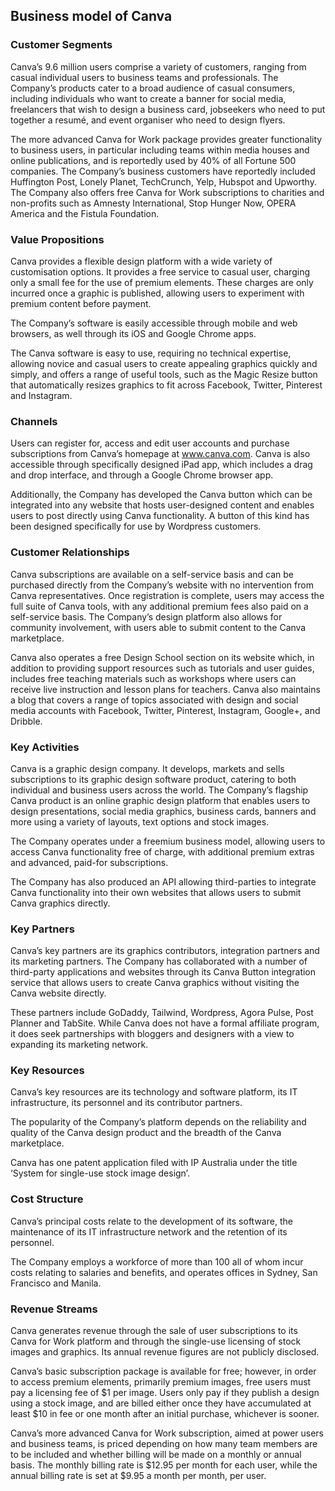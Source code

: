 Business model of Canva
-----------------------

 ### Customer Segments

 Canva’s 9.6 million users comprise a variety of customers, ranging from casual individual users to business teams and professionals. The Company’s products cater to a broad audience of casual consumers, including individuals who want to create a banner for social media, freelancers that wish to design a business card, jobseekers who need to put together a resumé, and event organiser who need to design flyers.

 The more advanced Canva for Work package provides greater functionality to business users, in particular including teams within media houses and online publications, and is reportedly used by 40% of all Fortune 500 companies. The Company’s business customers have reportedly included Huffington Post, Lonely Planet, TechCrunch, Yelp, Hubspot and Upworthy. The Company also offers free Canva for Work subscriptions to charities and non-profits such as Amnesty International, Stop Hunger Now, OPERA America and the Fistula Foundation.

 ### Value Propositions

 Canva provides a flexible design platform with a wide variety of customisation options. It provides a free service to casual user, charging only a small fee for the use of premium elements. These charges are only incurred once a graphic is published, allowing users to experiment with premium content before payment.

 The Company’s software is easily accessible through mobile and web browsers, as well through its iOS and Google Chrome apps.

 The Canva software is easy to use, requiring no technical expertise, allowing novice and casual users to create appealing graphics quickly and simply, and offers a range of useful tools, such as the Magic Resize button that automatically resizes graphics to fit across Facebook, Twitter, Pinterest and Instagram.

 ### Channels

 Users can register for, access and edit user accounts and purchase subscriptions from Canva’s homepage at www.canva.com. Canva is also accessible through specifically designed iPad app, which includes a drag and drop interface, and through a Google Chrome browser app.

 Additionally, the Company has developed the Canva button which can be integrated into any website that hosts user-designed content and enables users to post directly using Canva functionality. A button of this kind has been designed specifically for use by Wordpress customers.

 ### Customer Relationships

 Canva subscriptions are available on a self-service basis and can be purchased directly from the Company’s website with no intervention from Canva representatives. Once registration is complete, users may access the full suite of Canva tools, with any additional premium fees also paid on a self-service basis. The Company’s design platform also allows for community involvement, with users able to submit content to the Canva marketplace.

 Canva also operates a free Design School section on its website which, in addition to providing support resources such as tutorials and user guides, includes free teaching materials such as workshops where users can receive live instruction and lesson plans for teachers. Canva also maintains a blog that covers a range of topics associated with design and social media accounts with Facebook, Twitter, Pinterest, Instagram, Google+, and Dribble.

 ### Key Activities

 Canva is a graphic design company. It develops, markets and sells subscriptions to its graphic design software product, catering to both individual and business users across the world. The Company’s flagship Canva product is an online graphic design platform that enables users to design presentations, social media graphics, business cards, banners and more using a variety of layouts, text options and stock images.

 The Company operates under a freemium business model, allowing users to access Canva functionality free of charge, with additional premium extras and advanced, paid-for subscriptions.

 The Company has also produced an API allowing third-parties to integrate Canva functionality into their own websites that allows users to submit Canva graphics directly.

 ### Key Partners

 Canva’s key partners are its graphics contributors, integration partners and its marketing partners. The Company has collaborated with a number of third-party applications and websites through its Canva Button integration service that allows users to create Canva graphics without visiting the Canva website directly.

 These partners include GoDaddy, Tailwind, Wordpress, Agora Pulse, Post Planner and TabSite. While Canva does not have a formal affiliate program, it does seek partnerships with bloggers and designers with a view to expanding its marketing network.

 ### Key Resources

 Canva’s key resources are its technology and software platform, its IT infrastructure, its personnel and its contributor partners.

 The popularity of the Company’s platform depends on the reliability and quality of the Canva design product and the breadth of the Canva marketplace.

 Canva has one patent application filed with IP Australia under the title ‘System for single-use stock image design’.

 ### Cost Structure

 Canva’s principal costs relate to the development of its software, the maintenance of its IT infrastructure network and the retention of its personnel.

 The Company employs a workforce of more than 100 all of whom incur costs relating to salaries and benefits, and operates offices in Sydney, San Francisco and Manila.

 ### Revenue Streams

 Canva generates revenue through the sale of user subscriptions to its Canva for Work platform and through the single-use licensing of stock images and graphics. Its annual revenue figures are not publicly disclosed.

 Canva’s basic subscription package is available for free; however, in order to access premium elements, primarily premium images, free users must pay a licensing fee of $1 per image. Users only pay if they publish a design using a stock image, and are billed either once they have accumulated at least $10 in fee or one month after an initial purchase, whichever is sooner.

 Canva’s more advanced Canva for Work subscription, aimed at power users and business teams, is priced depending on how many team members are to be included and whether billing will be made on a monthly or annual basis. The monthly billing rate is $12.95 per month for each user, while the annual billing rate is set at $9.95 a month per month, per user.
